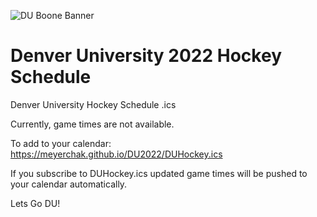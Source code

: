 ![DU Boone Banner](https://user-images.githubusercontent.com/8461530/164949953-bf341cf6-97ea-46a4-8a6d-2f7e768e8ab3.jpg)
# Denver University 2022 Hockey Schedule
Denver University Hockey Schedule .ics 

Currently, game times are not available. 

To add to your calendar: https://meyerchak.github.io/DU2022/DUHockey.ics

If you subscribe to DUHockey.ics updated game times will be pushed to your calendar automatically.

Lets Go DU!
